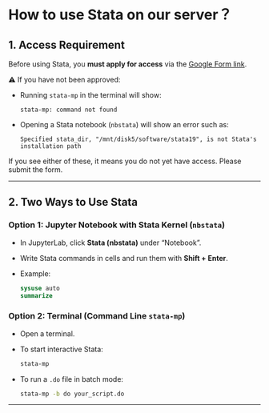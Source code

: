 # How to use Stata on our server？

## 1. Access Requirement

Before using Stata, you **must apply for access** via the [Google Form link](https://forms.gle/ghY9dEvQY1548kmK7).

⚠️ If you have not been approved:

* Running `stata-mp` in the terminal will show:

  ```
  stata-mp: command not found
  ```
* Opening a Stata notebook (`nbstata`) will show an error such as:

  ```
  Specified stata_dir, "/mnt/disk5/software/stata19", is not Stata's installation path
  ```

If you see either of these, it means you do not yet have access. Please submit the form.

---

## 2. Two Ways to Use Stata

### Option 1: Jupyter Notebook with Stata Kernel (`nbstata`)

* In JupyterLab, click **Stata (nbstata)** under “Notebook”.
* Write Stata commands in cells and run them with **Shift + Enter**.
* Example:

  ```stata
  sysuse auto
  summarize
  ```

### Option 2: Terminal (Command Line `stata-mp`)

* Open a terminal.
* To start interactive Stata:

  ```bash
  stata-mp
  ```
* To run a `.do` file in batch mode:

  ```bash
  stata-mp -b do your_script.do
  ```

---
